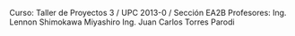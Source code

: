 Curso: Taller de Proyectos 3 / UPC 2013-0 / Sección EA2B
Profesores:
Ing. Lennon Shimokawa Miyashiro
Ing. Juan Carlos Torres Parodi